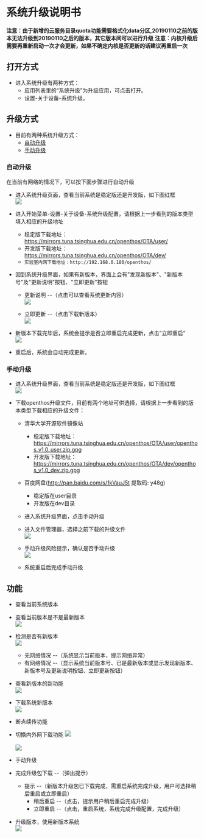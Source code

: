 # 系统升级说明书
**注意：由于新增的云服务目录quota功能需要格式化data分区,20190110之前的版本无法升级到20190110之后的版本，其它版本间可以进行升级**
**注意：内核升级后需要再重新启动一次才会更新，如果不确定内核是否更新的话建议再重启一次**
## 打开方式
   - 进入系统升级有两种方式：
      - 应用列表里的“系统升级”为升级应用，可点击打开。
      - 设置-关于设备-系统升级。

## 升级方式
   - 目前有两种系统升级方式：
      - [自动升级](#自动升级)
      - [手动升级](#手动升级)

### 自动升级
在当前有网络的情况下，可以按下面步骤进行自动升级

   - 进入系统升级页面，查看当前系统是稳定版还是开发版，如下图红框  
![](pic/xitongshezhi/mupdate.png)
   
   - 进入开始菜单-设置-关于设备-系统升级配置，请根据上一步看到的版本类型填入相应的升级地址
      - 稳定版下载地址：https://mirrors.tuna.tsinghua.edu.cn/openthos/OTA/user/
      - 开发版下载地址：https://mirrors.tuna.tsinghua.edu.cn/openthos/OTA/dev/
      - `实验室内网下载地址：http://192.168.0.180/openthos/`
   
   - 回到系统升级界面，如果有新版本，界面上会有"发现新版本"、"新版本号"及"更新说明"按钮、"立即更新"按钮
      - 更新说明 --（点击可以查看系统更新内容）  
![](pic/shengji/update_instructions.png)

      - 立即更新 --（点击下载新版本）  
![](pic/shengji/ota_update.png)
   
   - 新版本下载完毕后，系统会提示是否立即重启完成更新，点击”立即重启“  
![](pic/shengji/ota_now_restart.png)
   - 重启后，系统会自动完成更新。

### 手动升级
   - 进入系统升级界面，查看当前系统是稳定版还是开发版，如下图红框  
![](pic/xitongshezhi/mupdate.png)

   - 下载openthos升级文件，目前有两个地址可供选择，请根据上一步看到的版本类型下载相应的升级文件：
      - 清华大学开源软件镜像站
         - 稳定版下载地址：https://mirrors.tuna.tsinghua.edu.cn/openthos/OTA/user/openthos_v1.0_user.zip.gpg
         - 开发版下载地址：https://mirrors.tuna.tsinghua.edu.cn/openthos/OTA/dev/openthos_v1.0_dev.zip.gpg
      - 百度网盘(http://pan.baidu.com/s/1kVauJ5t 提取码: y48g)
         - 稳定版在user目录
         - 开发版在dev目录
      - 进入系统升级界面，点击手动升级
      - 进入文件管理器，选择之前下载的升级文件  
![](pic/xitongshezhi/mupdate1.png)

      - 手动升级风险提示，确认是否手动升级  
![](pic/xitongshezhi/mupdate3.png)

      - 系统重启后完成手动升级

## 功能  
   - 查看当前系统版本
   - 查看当前版本是不是最新版本  
![](pic/shengji/shengji_banbenhao.png)

   - 检测是否有新版本  
![](pic/xitongshezhi/mupdate.png)

      - 无网络情况 --（系统显示当前版本，提示网络异常）
      - 有网络情况 --（显示系统当前版本号、已是最新版本或显示发现新版本、新版本号及更新说明按钮、立即更新按钮）
   - 查看新版本的新功能  
![](pic/shengji/update_instructions.png)

   - 下载系统新版本  
![](pic/shengji/ota_update.png)

   - 断点续传功能
   - 切换内外网下载功能
![](pic/shengji/tmp_4267-Screenshot_2017-03-14-15-15-5738969218.png)<br />  
![](pic/shengji/tmp_4267-ota005-1398370391.png)
   - 手动升级
   - 完成升级包下载 --（弹出提示）
      - 提示 --（新版本升级包已下载完成，需重启系统完成升级，用户可选择稍后重启或立即重启）
         - 稍后重启 --（点击，提示用户稍后重启完成升级）
         - 立即重启 --（点击，重启系统，系统完成升级配置，完成升级）
   - 升级版本，使用新版本系统  
![](pic/shengji/ota_now_restart.png)
